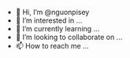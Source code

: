 - 👋 Hi, I’m @nguonpisey
- 👀 I’m interested in ...
- 🌱 I’m currently learning ...
- 💞️ I’m looking to collaborate on ...
- 📫 How to reach me ...

<!---
nguonpisey/nguonpisey is a ✨ special ✨ repository because its `README.md` (this file) appears on your GitHub profile.
You can click the Preview link to take a look at your changes.
--->
